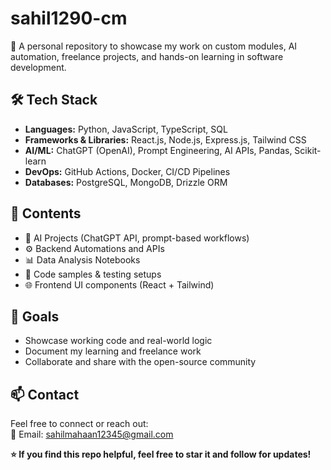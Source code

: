 # sahil1290-cm

🚀 A personal repository to showcase my work on custom modules, AI automation, freelance projects, and hands-on learning in software development.

## 🛠️ Tech Stack

- **Languages:** Python, JavaScript, TypeScript, SQL
- **Frameworks & Libraries:** React.js, Node.js, Express.js, Tailwind CSS
- **AI/ML:** ChatGPT (OpenAI), Prompt Engineering, AI APIs, Pandas, Scikit-learn
- **DevOps:** GitHub Actions, Docker, CI/CD Pipelines
- **Databases:** PostgreSQL, MongoDB, Drizzle ORM

## 📁 Contents

- 🤖 AI Projects (ChatGPT API, prompt-based workflows)
- ⚙️ Backend Automations and APIs
- 📊 Data Analysis Notebooks
- 🧪 Code samples & testing setups
- 🌐 Frontend UI components (React + Tailwind)

## 📌 Goals

- Showcase working code and real-world logic
- Document my learning and freelance work
- Collaborate and share with the open-source community

## 📫 Contact

Feel free to connect or reach out:  
📧 Email: sahilmahaan12345@gmail.com 

**⭐ If you find this repo helpful, feel free to star it and follow for updates!**
